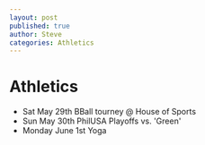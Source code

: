 ```yaml
---
layout: post
published: true
author: Steve
categories: Athletics
---
```


# Athletics

- Sat May 29th BBall tourney @ House of Sports  
- Sun May 30th PhilUSA Playoffs vs. 'Green' 
- Monday June 1st Yoga 
